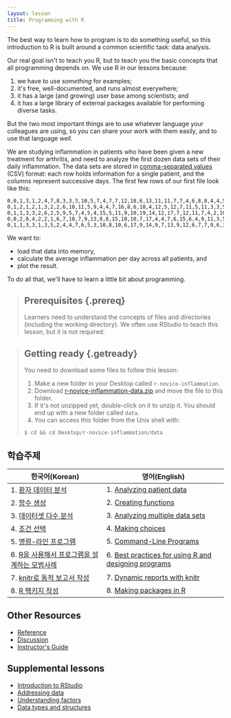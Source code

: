 ```yaml
---
layout: lesson
title: Programming with R
---
```

The best way to learn how to program is to do something useful,
so this introduction to R is built around a common scientific task:
data analysis.

Our real goal isn't to teach you R,
but to teach you the basic concepts that all programming depends on.
We use R in our lessons because:

1.  we have to use *something* for examples;
2.  it's free, well-documented, and runs almost everywhere;
3.  it has a large (and growing) user base among scientists; and
4.  it has a large library of external packages available for performing diverse tasks.

But the two most important things are
to use whatever language your colleagues are using,
so you can share your work with them easily,
and to use that language *well*.

We are studying inflammation in patients who have been given a new treatment for arthritis,
and need to analyze the first dozen data sets of their daily inflammation.
The data sets are stored in [comma-separated values](reference.html#comma-separated-values) (CSV) format:
each row holds information for a single patient,
and the columns represent successive days.
The first few rows of our first file look like this:

~~~
0,0,1,3,1,2,4,7,8,3,3,3,10,5,7,4,7,7,12,18,6,13,11,11,7,7,4,6,8,8,4,4,5,7,3,4,2,3,0,0
0,1,2,1,2,1,3,2,2,6,10,11,5,9,4,4,7,16,8,6,18,4,12,5,12,7,11,5,11,3,3,5,4,4,5,5,1,1,0,1
0,1,1,3,3,2,6,2,5,9,5,7,4,5,4,15,5,11,9,10,19,14,12,17,7,12,11,7,4,2,10,5,4,2,2,3,2,2,1,1
0,0,2,0,4,2,2,1,6,7,10,7,9,13,8,8,15,10,10,7,17,4,4,7,6,15,6,4,9,11,3,5,6,3,3,4,2,3,2,1
0,1,1,3,3,1,3,5,2,4,4,7,6,5,3,10,8,10,6,17,9,14,9,7,13,9,12,6,7,7,9,6,3,2,2,4,2,0,1,1
~~~

We want to:

*   load that data into memory,
*   calculate the average inflammation per day across all patients, and
*   plot the result.

To do all that, we'll have to learn a little bit about programming.

> ## Prerequisites {.prereq}
>
> Learners need to understand the concepts of files and directories
> (including the working directory).
> We often use RStudio to teach this lesson, but it is not required.

> ## Getting ready {.getready}
>
> You need to download some files to follow this lesson:
>
> 1. Make a new folder in your Desktop called `r-novice-inflammation`.
> 2. Download [r-novice-inflammation-data.zip](./r-novice-inflammation-data.zip) and move the file to this folder.
> 3. If it's not unzipped yet, double-click on it to unzip it. You should end up with a new folder called `data`.
> 4. You can access this folder from the Unix shell with:
>```
> $ cd && cd Desktop/r-novice-inflammation/data
>```

## 학습주제
|   한국어(Korean)      |    영어(English)            |
|--------------------------------|-----------------------------------|
|1.  [환자 데이터 분석](01-starting-with-data.html)   |1.  [Analyzing patient data](01-starting-with-data.html) |
|2.  [함수 생성](02-func-R.html)                                 |2.  [Creating functions](02-func-R.html) |
|3.  [데이터셋 다수 분석](03-loops-R.html)                |3.  [Analyzing multiple data sets](03-loops-R.html) |
|4.  [조건 선택](04-cond.html)                                    |4.  [Making choices](04-cond.html) |
|5.  [명령-라인 프로그램](05-cmdline.html)               |5.  [Command-Line Programs](05-cmdline.html) |
|6.  [R을 사용해서 프로그램을 설계하는 모범사례](06-best-practices-R.html)                              |6.  [Best practices for using R and designing programs](06-best-practices-R.html) |
|7.  [knitr로 동적 보고서 작성](07-knitr-R.html)          |7.  [Dynamic reports with knitr](07-knitr-R.html) |
|8.  [R 팩키지 작성](08-making-packages-R.html)  |8.  [Making packages in R](08-making-packages-R.html) |

## Other Resources

*   [Reference](reference.html)
*   [Discussion](discussion.html)
*   [Instructor's Guide](instructors.html)

## Supplemental lessons

*   [Introduction to RStudio](01-supp-intro-rstudio.html)
*   [Addressing data](01-supp-addressing-data.html)
*   [Understanding factors](01-supp-factors.html)
*   [Data types and structures](01-supp-data-structures.html)
